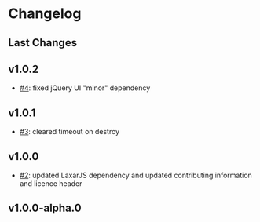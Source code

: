 # Changelog

## Last Changes


## v1.0.2

- [#4](https://github.com/LaxarJS/ax-accordion-control/issues/4): fixed jQuery UI "minor" dependency


## v1.0.1

- [#3](https://github.com/LaxarJS/ax-accordion-control/issues/3): cleared timeout on destroy


## v1.0.0

- [#2](https://github.com/LaxarJS/ax-accordion-control/issues/2): updated LaxarJS dependency and updated contributing information and licence header


## v1.0.0-alpha.0
